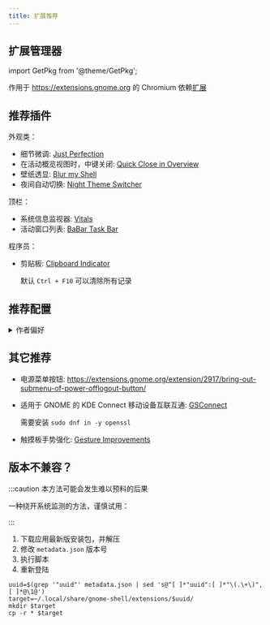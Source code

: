 ```yaml
---
title: 扩展推荐
---
```


## 扩展管理器

import GetPkg from '@theme/GetPkg';

<GetPkg name="gnome-extensions-app" apt dnf />

作用于 https://extensions.gnome.org 的 Chromium 依赖[扩展](https://chrome.google.com/webstore/detail/gnome-shell-integration/gphhapmejobijbbhgpjhcjognlahblep)

## 推荐插件

外观类：

- 细节微调: [Just Perfection](https://extensions.gnome.org/extension/3843/just-perfection/)
- 在活动概览视图时，中键关闭:
  [Quick Close in Overview](https://extensions.gnome.org/extension/352/middle-click-to-close-in-overview/)
- 壁纸透显:
  [Blur my Shell](https://extensions.gnome.org/extension/3193/blur-my-shell/)
- 夜间自动切换:
  [Night Theme Switcher](https://extensions.gnome.org/extension/2236/night-theme-switcher/)

顶栏：

- 系统信息监视器: [Vitals](https://extensions.gnome.org/extension/1460/vitals/)
- 活动窗口列表: [BaBar Task Bar](https://extensions.gnome.org/extension/4000/babar/)

程序员：

- 剪贴板:
  [Clipboard Indicator](https://extensions.gnome.org/extension/779/clipboard-indicator/)

  默认 `Ctrl + F10` 可以清除所有记录

## 推荐配置

 <details><summary>作者偏好</summary>

Just Perfection:

    dconf write /org/gnome/shell/extensions/just-perfection/workspace-switcher-size 9

BaBar Task Bar:

```shell
cat << END | dconf load /org/gnome/shell/extensions/babar/
[/]
display-activities=true
display-app-grid=false
display-favorites=false
favorites-first=true
icon-size=38
reduce-padding=false
right-click=false
END
```

Blur my Shell:

```shell
cat << END | dconf load /org/gnome/shell/extensions/blur-my-shell/
[/]
blur-appfolders=false
blur-dash=false
brightness=0.33
END
```

Night Theme Switcher:

```shell
cat << END | dconf load /org/gnome/shell/extensions/nightthemeswitcher/
[time]
always-enable-ondemand=true
nightthemeswitcher-ondemand-keybinding=['']
END
```

Vitals:

    dconf write /org/gnome/shell/extensions/vitals/hot-sensors "['_memory_usage_', '_processor_average_', '__network-rx_max__']"

Clipboard Indicator: ( Super + V 选择 )

    gsettings set org.gnome.shell.keybindings toggle-message-tray "['<Super>m']"
    dconf write /org/gnome/shell/extensions/clipboard-indicator/toggle-menu "['<Super>v']""
    dconf write /org/gnome/shell/extensions/clipboard-indicator/cache-only-favorites true

</details>

## 其它推荐

- 电源菜单按钮: https://extensions.gnome.org/extension/2917/bring-out-submenu-of-power-offlogout-button/
- 适用于 GNOME 的 KDE Connect 移动设备互联互通:
  [GSConnect](https://extensions.gnome.org/extension/1319/gsconnect/)

  需要安装 `sudo dnf in -y openssl`

- 触摸板手势强化: [Gesture Improvements](https://extensions.gnome.org/extension/4245/gesture-improvements/)

<!--
todo:
https://extensions.gnome.org/extension/2594/always-indicator/
https://extensions.gnome.org/extension/3952/workspace-indicator/
https://extensions.gnome.org/extension/1401/bluetooth-quick-connect/
https://extensions.gnome.org/extension/3733/tiling-assistant/
 -->

## 版本不兼容？

:::caution 本方法可能会发生难以预料的后果

一种绕开系统监测的方法，谨慎试用：

:::

1. 下载应用最新版安装包，并解压
2. 修改 `metadata.json` 版本号
3. 执行脚本
4. 重新登陆

```shell
uuid=$(grep '"uuid"' metadata.json | sed 's@^[ ]*"uuid":[ ]*"\(.\+\)",[ ]*@\1@')
target=~/.local/share/gnome-shell/extensions/$uuid/
mkdir $target
cp -r * $target
```
